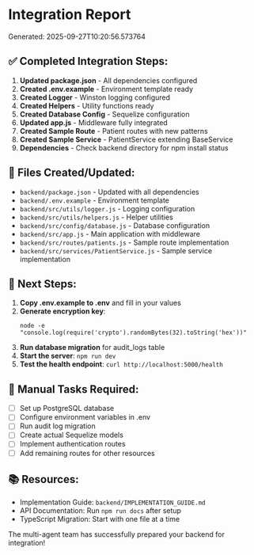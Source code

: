 # Integration Report
Generated: 2025-09-27T10:20:56.573764


## ✅ Completed Integration Steps:

1. **Updated package.json** - All dependencies configured
2. **Created .env.example** - Environment template ready
3. **Created Logger** - Winston logging configured
4. **Created Helpers** - Utility functions ready
5. **Created Database Config** - Sequelize configuration
6. **Updated app.js** - Middleware fully integrated
7. **Created Sample Route** - Patient routes with new patterns
8. **Created Sample Service** - PatientService extending BaseService
9. **Dependencies** - Check backend directory for npm install status

## 📁 Files Created/Updated:

- `backend/package.json` - Updated with all dependencies
- `backend/.env.example` - Environment template
- `backend/src/utils/logger.js` - Logging configuration
- `backend/src/utils/helpers.js` - Helper utilities
- `backend/src/config/database.js` - Database configuration
- `backend/src/app.js` - Main application with middleware
- `backend/src/routes/patients.js` - Sample route implementation
- `backend/src/services/PatientService.js` - Sample service implementation

## 🚀 Next Steps:

1. **Copy .env.example to .env** and fill in your values
2. **Generate encryption key**: 
   ```
   node -e "console.log(require('crypto').randomBytes(32).toString('hex'))"
   ```
3. **Run database migration** for audit_logs table
4. **Start the server**: `npm run dev`
5. **Test the health endpoint**: `curl http://localhost:5000/health`

## 🔧 Manual Tasks Required:

- [ ] Set up PostgreSQL database
- [ ] Configure environment variables in .env
- [ ] Run audit log migration
- [ ] Create actual Sequelize models
- [ ] Implement authentication routes
- [ ] Add remaining routes for other resources

## 📚 Resources:

- Implementation Guide: `backend/IMPLEMENTATION_GUIDE.md`
- API Documentation: Run `npm run docs` after setup
- TypeScript Migration: Start with one file at a time

The multi-agent team has successfully prepared your backend for integration!
